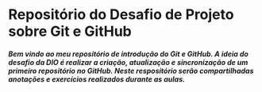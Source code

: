 # Repositório do Desafio de Projeto sobre Git e GitHub

##### Bem vindo ao meu repositório de introdução do Git e GitHub. A ideia do desafio da DIO é realizar a criação, atualização e sincronização de um primeiro repositório no GitHub. Neste respositório serão compartilhadas anotações e exercícios realizados durante as aulas.

